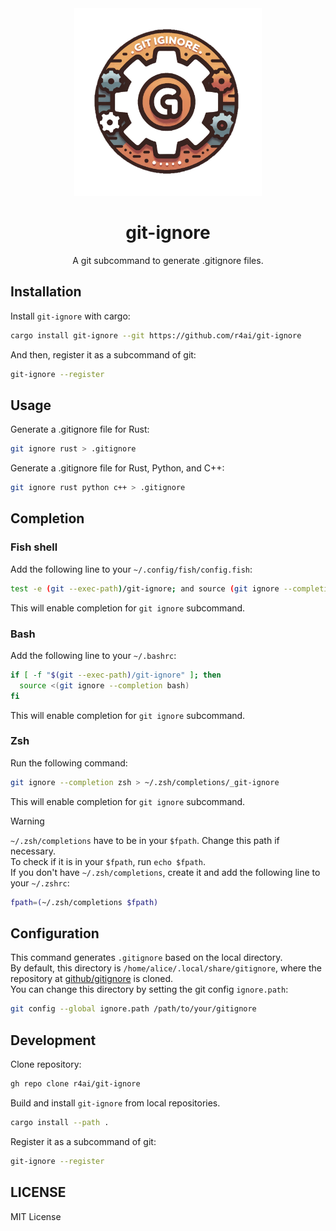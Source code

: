 <div align="center">
  <img src=".github/assets/logo.png" width="300" />
  <h1>git-ignore</h1>
  <p>
    A git subcommand to generate .gitignore files.
  </p>
</div>

## Installation

Install `git-ignore` with cargo:

```sh
cargo install git-ignore --git https://github.com/r4ai/git-ignore
```

And then, register it as a subcommand of git:

```sh
git-ignore --register
```

## Usage

Generate a .gitignore file for Rust:

```sh
git ignore rust > .gitignore
```

Generate a .gitignore file for Rust, Python, and C++:

```sh
git ignore rust python c++ > .gitignore
```

## Completion

### Fish shell

Add the following line to your `~/.config/fish/config.fish`:

```sh
test -e (git --exec-path)/git-ignore; and source (git ignore --completion fish | psub)
```

This will enable completion for `git ignore` subcommand.

### Bash

Add the following line to your `~/.bashrc`:

```sh
if [ -f "$(git --exec-path)/git-ignore" ]; then
  source <(git ignore --completion bash)
fi
```

This will enable completion for `git ignore` subcommand.

### Zsh

Run the following command:

```sh
git ignore --completion zsh > ~/.zsh/completions/_git-ignore
```

This will enable completion for `git ignore` subcommand.

> [!WARNING]
> `~/.zsh/completions` have to be in your `$fpath`. Change this path if necessary.  
> To check if it is in your `$fpath`, run `echo $fpath`.  
> If you don't have `~/.zsh/completions`, create it and add the following line to your `~/.zshrc`:
>
> ```sh
> fpath=(~/.zsh/completions $fpath)
> ```

## Configuration

This command generates `.gitignore` based on the local directory.  
By default, this directory is `/home/alice/.local/share/gitignore`, where the repository at [github/gitignore](https://github.com/github/gitignore) is cloned.  
You can change this directory by setting the git config `ignore.path`:

```sh
git config --global ignore.path /path/to/your/gitignore
```

## Development

Clone repository:

```sh
gh repo clone r4ai/git-ignore
```

Build and install `git-ignore` from local repositories.

```sh
cargo install --path .
```

Register it as a subcommand of git:

```sh
git-ignore --register
```

## LICENSE

MIT License
